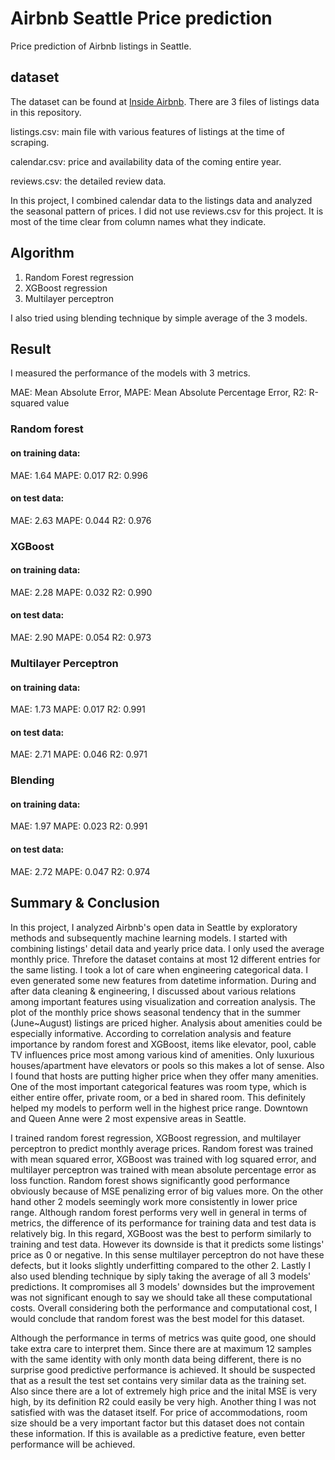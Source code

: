 # Airbnb Seattle Price prediction
Price prediction of Airbnb listings in Seattle.

## dataset
The dataset can be found at [Inside Airbnb](http://insideairbnb.com/get-the-data.html).
There are 3 files of listings data in this repository.

listings.csv: main file with various features of listings at the time of scraping.

calendar.csv: price and availability data of the coming entire year. 

reviews.csv: the detailed review data. 

In this project, I combined calendar data to the listings data and analyzed the seasonal pattern of prices. I did not use reviews.csv for this project.
It is most of the time clear from column names what they indicate.

## Algorithm
1. Random Forest regression
2. XGBoost regression
3. Multilayer perceptron

I also tried using blending technique by simple average of the 3 models.

## Result
I measured the performance of the models with 3 metrics.

MAE: Mean Absolute Error, MAPE: Mean Absolute Percentage Error, R2: R-squared value

### Random forest
#### on training data:
MAE:  1.64
MAPE:  0.017
R2:  0.996
#### on test data:
MAE:  2.63
MAPE:  0.044
R2:  0.976

### XGBoost
#### on training data:
MAE:  2.28
MAPE:  0.032
R2:  0.990
#### on test data:
MAE:  2.90
MAPE:  0.054
R2:  0.973

### Multilayer Perceptron
#### on training data:
MAE:  1.73
MAPE:  0.017
R2:  0.991
#### on test data:
MAE:  2.71
MAPE:  0.046
R2:  0.971

### Blending
#### on training data:
MAE:  1.97
MAPE:  0.023
R2:  0.991
#### on test data:
MAE:  2.72
MAPE:  0.047
R2:  0.974

## Summary & Conclusion
In this project, I analyzed Airbnb's open data in Seattle by exploratory methods and subsequently machine learning models. I started with combining listings' detail data and yearly price data. I only used the average monthly price. Threfore the dataset contains at most 12 different entries for the same listing. I took a lot of care when engineering categorical data. I even generated some new features from datetime information. During and after data cleaning & engineering, I discussed about various relations among important features using visualization and correation analysis. The plot of the monthly price shows seasonal tendency that in the summer (June~August) listings are priced higher. Analysis about amenities could be especially informative. According to correlation analysis and feature importance by random forest and XGBoost, items like elevator, pool, cable TV influences price most among various kind of amenities. Only luxurious houses/apartment have elevators or pools so this makes a lot of sense. Also I found that hosts are putting higher price when they offer many amenities. One of the most important categorical features was room type, which is either entire offer, private room, or a bed in shared room. This definitely helped my models to perform well in the highest price range. Downtown and Queen Anne were 2 most expensive areas in Seattle.

I trained random forest regression, XGBoost regression, and multilayer perceptron to predict monthly average prices. Random forest was trained with mean squared error, XGBoost was trained with log squared error, and multilayer perceptron was trained with mean absolute percentage error as loss function. Random forest shows significantly good performance obviously because of MSE penalizing error of big values more. On the other hand other 2 models seemingly work more consistently in lower price range. Although random forest performs very well in general in terms of metrics, the difference of its performance for training data and test data is relatively big. In this regard, XGBoost was the best to perform similarly to training and test data. However its downside is that it predicts some listings' price as 0 or negative. In this sense multilayer perceptron do not have these defects, but it looks slightly underfitting compared to the other 2. Lastly I also used blending technique by siply taking the average of all 3 models' predictions. It compromises all 3 models' downsides but the improvement was not significant enough to say we should take all these computational costs. Overall considering both the performance and computational cost, I would conclude that random forest was the best model for this dataset.

Although the performance in terms of metrics was quite good, one should take extra care to interpret them. Since there are at maximum 12 samples with the same identity with only month data being different, there is no surprise good predictive performance is achieved. It should be suspected that as a result the test set contains very similar data as the training set. Also since there are a lot of extremely high price and the inital MSE is very high, by its definition R2 could easily be very high. Another thing I was not satisfied with was the dataset itself. For price of accommodations, room size should be a very important factor but this dataset does not contain these information. If this is available as a predictive feature, even better performance will be achieved. 
